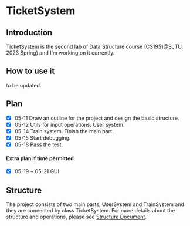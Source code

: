 # TicketSystem
## Introduction
TicketSystem is the second lab of Data Structure course (CS1951@SJTU, 2023 Spring) and I'm working on it currently.

## How to use it
to be updated.

## Plan
- [x] 05-11 Draw an outline for the project and design the basic structure.
- [x] 05-12 Utils for input operations. User system.
- [x] 05-14 Train system. Finish the main part.
- [x] 05-15 Start debugging.
- [x] 05-18 Pass the test.
#### Extra plan if time permitted
- [x] 05-19 ~ 05-21 GUI

## Structure
The project consists of two main parts, UserSystem and TrainSystem and they are connected by class TicketSystem. For more details about the structure and operations, please see [Structure Document](docs/structure.md).
